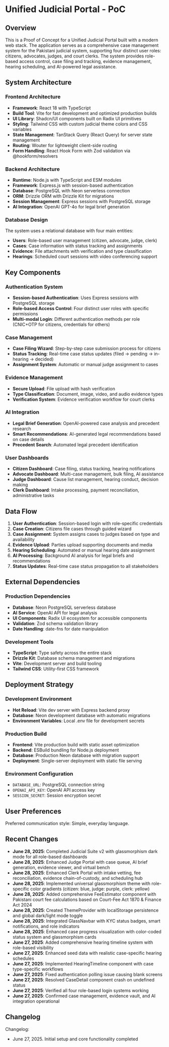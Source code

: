 # Unified Judicial Portal - PoC

## Overview

This is a Proof of Concept for a Unified Judicial Portal built with a modern web stack. The application serves as a comprehensive case management system for the Pakistani judicial system, supporting four distinct user roles: citizens, advocates, judges, and court clerks. The system provides role-based access control, case filing and tracking, evidence management, hearing scheduling, and AI-powered legal assistance.

## System Architecture

### Frontend Architecture
- **Framework**: React 18 with TypeScript
- **Build Tool**: Vite for fast development and optimized production builds
- **UI Library**: Shadcn/UI components built on Radix UI primitives
- **Styling**: Tailwind CSS with custom judicial theme colors and CSS variables
- **State Management**: TanStack Query (React Query) for server state management
- **Routing**: Wouter for lightweight client-side routing
- **Form Handling**: React Hook Form with Zod validation via @hookform/resolvers

### Backend Architecture
- **Runtime**: Node.js with TypeScript and ESM modules
- **Framework**: Express.js with session-based authentication
- **Database**: PostgreSQL with Neon serverless connection
- **ORM**: Drizzle ORM with Drizzle Kit for migrations
- **Session Management**: Express sessions with PostgreSQL storage
- **AI Integration**: OpenAI GPT-4o for legal brief generation

### Database Design
The system uses a relational database with four main entities:
- **Users**: Role-based user management (citizen, advocate, judge, clerk)
- **Cases**: Case information with status tracking and assignments
- **Evidence**: File attachments with verification and type classification
- **Hearings**: Scheduled court sessions with video conferencing support

## Key Components

### Authentication System
- **Session-based Authentication**: Uses Express sessions with PostgreSQL storage
- **Role-based Access Control**: Four distinct user roles with specific permissions
- **Multi-modal Login**: Different authentication methods per role (CNIC+OTP for citizens, credentials for others)

### Case Management
- **Case Filing Wizard**: Step-by-step case submission process for citizens
- **Status Tracking**: Real-time case status updates (filed → pending → in-hearing → decided)
- **Assignment System**: Automatic or manual judge assignment to cases

### Evidence Management
- **Secure Upload**: File upload with hash verification
- **Type Classification**: Document, image, video, and audio evidence types
- **Verification System**: Evidence verification workflow for court clerks

### AI Integration
- **Legal Brief Generation**: OpenAI-powered case analysis and precedent research
- **Smart Recommendations**: AI-generated legal recommendations based on case details
- **Precedent Search**: Automated legal precedent identification

### User Dashboards
- **Citizen Dashboard**: Case filing, status tracking, hearing notifications
- **Advocate Dashboard**: Multi-case management, bulk filing, AI assistance
- **Judge Dashboard**: Cause list management, hearing conduct, decision making
- **Clerk Dashboard**: Intake processing, payment reconciliation, administrative tasks

## Data Flow

1. **User Authentication**: Session-based login with role-specific credentials
2. **Case Creation**: Citizens file cases through guided wizard
3. **Case Assignment**: System assigns cases to judges based on type and availability
4. **Evidence Upload**: Parties upload supporting documents and media
5. **Hearing Scheduling**: Automated or manual hearing date assignment
6. **AI Processing**: Background AI analysis for legal briefs and recommendations
7. **Status Updates**: Real-time case status propagation to all stakeholders

## External Dependencies

### Production Dependencies
- **Database**: Neon PostgreSQL serverless database
- **AI Service**: OpenAI API for legal analysis
- **UI Components**: Radix UI ecosystem for accessible components
- **Validation**: Zod schema validation library
- **Date Handling**: date-fns for date manipulation

### Development Tools
- **TypeScript**: Type safety across the entire stack
- **Drizzle Kit**: Database schema management and migrations
- **Vite**: Development server and build tooling
- **Tailwind CSS**: Utility-first CSS framework

## Deployment Strategy

### Development Environment
- **Hot Reload**: Vite dev server with Express backend proxy
- **Database**: Neon development database with automatic migrations
- **Environment Variables**: Local .env file for development secrets

### Production Build
- **Frontend**: Vite production build with static asset optimization
- **Backend**: ESBuild bundling for Node.js deployment
- **Database**: Production Neon database with migration support
- **Deployment**: Single-server deployment with static file serving

### Environment Configuration
- `DATABASE_URL`: PostgreSQL connection string
- `OPENAI_API_KEY`: OpenAI API access key
- `SESSION_SECRET`: Session encryption secret

## User Preferences

Preferred communication style: Simple, everyday language.

## Recent Changes

- **June 28, 2025**: Completed Judicial Suite v2 with glassmorphism dark mode for all role-based dashboards
- **June 28, 2025**: Enhanced Judge Portal with case queue, AI brief generation, evidence viewer, and virtual bench
- **June 28, 2025**: Enhanced Clerk Portal with intake vetting, fee reconciliation, evidence chain-of-custody, and scheduling hub
- **June 28, 2025**: Implemented universal glassmorphism theme with role-specific color gradients (citizen: blue, judge: purple, clerk: yellow)
- **June 28, 2025**: Added comprehensive FeeEstimator component with Pakistani court fee calculations based on Court-Fee Act 1870 & Finance Act 2024
- **June 28, 2025**: Created ThemeProvider with localStorage persistence and global dark/light mode toggle
- **June 28, 2025**: Integrated GlassNavbar with KYC status badges, smart notifications, and role indicators
- **June 28, 2025**: Enhanced case progress visualization with color-coded status system and glassmorphism cards
- **June 27, 2025**: Added comprehensive hearing timeline system with role-based visibility
- **June 27, 2025**: Enhanced seed data with realistic case-specific hearing schedules
- **June 27, 2025**: Implemented HearingTimeline component with case type-specific workflows
- **June 27, 2025**: Fixed authentication polling issue causing blank screens
- **June 27, 2025**: Resolved CaseDetail component crash on undefined status
- **June 27, 2025**: Verified all four role-based login systems working
- **June 27, 2025**: Confirmed case management, evidence vault, and AI integration operational

## Changelog

Changelog:
- June 27, 2025. Initial setup and core functionality completed
